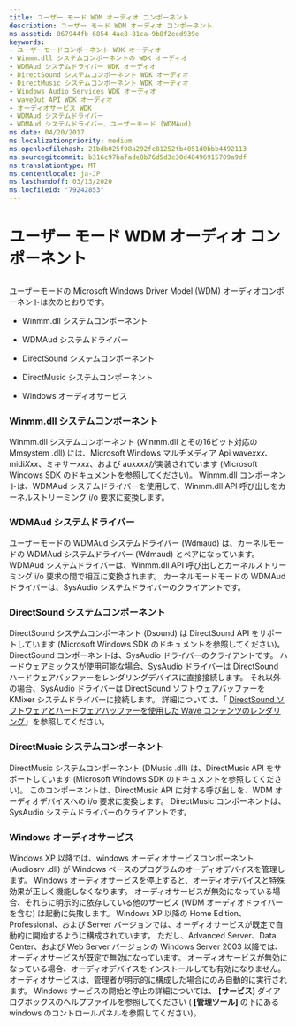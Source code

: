 ```yaml
---
title: ユーザー モード WDM オーディオ コンポーネント
description: ユーザー モード WDM オーディオ コンポーネント
ms.assetid: 067944fb-6854-4ae8-81ca-9b8f2eed939e
keywords:
- ユーザーモードコンポーネント WDK オーディオ
- Winmm.dll システムコンポーネントの WDK オーディオ
- WDMAud システムドライバー WDK オーディオ
- DirectSound システムコンポーネント WDK オーディオ
- DirectMusic システムコンポーネント WDK オーディオ
- Windows Audio Services WDK オーディオ
- waveOut API WDK オーディオ
- オーディオサービス WDK
- WDMAud システムドライバー
- WDMAud システムドライバー、ユーザーモード (WDMAud)
ms.date: 04/20/2017
ms.localizationpriority: medium
ms.openlocfilehash: 21bdb025f98a292fc81252fb4051d0bbb4492113
ms.sourcegitcommit: b316c97bafade8b76d5d3c30d48496915709a9df
ms.translationtype: MT
ms.contentlocale: ja-JP
ms.lasthandoff: 03/13/2020
ms.locfileid: "79242853"
---
```

# <a name="user-mode-wdm-audio-components"></a>ユーザー モード WDM オーディオ コンポーネント


## <span id="user_mode_wdm_audio_components"></span><span id="USER_MODE_WDM_AUDIO_COMPONENTS"></span>


ユーザーモードの Microsoft Windows Driver Model (WDM) オーディオコンポーネントは次のとおりです。

-   Winmm.dll システムコンポーネント

-   WDMAud システムドライバー

-   DirectSound システムコンポーネント

-   DirectMusic システムコンポーネント

-   Windows オーディオサービス

### <a name="span-idwinmm_system_componentspanspan-idwinmm_system_componentspanwinmm-system-component"></a><span id="winmm_system_component"></span><span id="WINMM_SYSTEM_COMPONENT"></span>Winmm.dll システムコンポーネント

Winmm.dll システムコンポーネント (Winmm.dll とその16ビット対応の Mmsystem .dll) には、Microsoft Windows マルチメディア Api wave*xxx*、midi*Xxx*、ミキサー*xxx*、および aux*xxx*が実装されています (Microsoft Windows SDK のドキュメントを参照してください)。 Winmm.dll コンポーネントは、WDMAud システムドライバーを使用して、Winmm.dll API 呼び出しをカーネルストリーミング i/o 要求に変換します。

### <a name="span-idwdmaud_system_driverspanspan-idwdmaud_system_driverspanwdmaud-system-driver"></a><span id="wdmaud_system_driver"></span><span id="WDMAUD_SYSTEM_DRIVER"></span>WDMAud システムドライバー

ユーザーモードの WDMAud システムドライバー (Wdmaud) は、カーネルモードの WDMAud システムドライバー (Wdmaud) とペアになっています。 WDMAud システムドライバーは、Winmm.dll API 呼び出しとカーネルストリーミング i/o 要求の間で相互に変換されます。 カーネルモードモードの WDMAud ドライバーは、SysAudio システムドライバーのクライアントです。

### <a name="span-iddirectsound_system_componentspanspan-iddirectsound_system_componentspandirectsound-system-component"></a><span id="directsound_system_component"></span><span id="DIRECTSOUND_SYSTEM_COMPONENT"></span>DirectSound システムコンポーネント

DirectSound システムコンポーネント (Dsound) は DirectSound API をサポートしています (Microsoft Windows SDK のドキュメントを参照してください)。 DirectSound コンポーネントは、SysAudio ドライバーのクライアントです。 ハードウェアミックスが使用可能な場合、SysAudio ドライバーは DirectSound ハードウェアバッファーをレンダリングデバイスに直接接続します。 それ以外の場合、SysAudio ドライバーは DirectSound ソフトウェアバッファーを KMixer システムドライバーに接続します。 詳細については、「 [DirectSound ソフトウェアとハードウェアバッファーを使用した Wave コンテンツのレンダリング](rendering-wave-content-using-directsound-software-and-hardware-buffers.md)」を参照してください。

### <a name="span-iddirectmusic_system_componentspanspan-iddirectmusic_system_componentspandirectmusic-system-component"></a><span id="directmusic_system_component"></span><span id="DIRECTMUSIC_SYSTEM_COMPONENT"></span>DirectMusic システムコンポーネント

DirectMusic システムコンポーネント (DMusic .dll) は、DirectMusic API をサポートしています (Microsoft Windows SDK のドキュメントを参照してください)。 このコンポーネントは、DirectMusic API に対する呼び出しを、WDM オーディオデバイスへの i/o 要求に変換します。 DirectMusic コンポーネントは、SysAudio システムドライバーのクライアントです。

### <a name="span-idwindows_audio_servicesspanspan-idwindows_audio_servicesspanwindows-audio-services"></a><span id="windows_audio_services"></span><span id="WINDOWS_AUDIO_SERVICES"></span>Windows オーディオサービス

Windows XP 以降では、windows オーディオサービスコンポーネント (Audiosrv .dll) が Windows ベースのプログラムのオーディオデバイスを管理します。 Windows オーディオサービスを停止すると、オーディオデバイスと特殊効果が正しく機能しなくなります。 オーディオサービスが無効になっている場合、それらに明示的に依存している他のサービス (WDM オーディオドライバーを含む) は起動に失敗します。 Windows XP 以降の Home Edition、Professional、および Server バージョンでは、オーディオサービスが既定で自動的に開始するように構成されています。 ただし、Advanced Server、Data Center、および Web Server バージョンの Windows Server 2003 以降では、オーディオサービスが既定で無効になっています。 オーディオサービスが無効になっている場合、オーディオデバイスをインストールしても有効になりません。オーディオサービスは、管理者が明示的に構成した場合にのみ自動的に実行されます。 Windows サービスの開始と停止の詳細については、 **[サービス]** ダイアログボックスのヘルプファイルを参照してください ( **[管理ツール]** の下にある windows のコントロールパネルを参照してください)。

 

 




